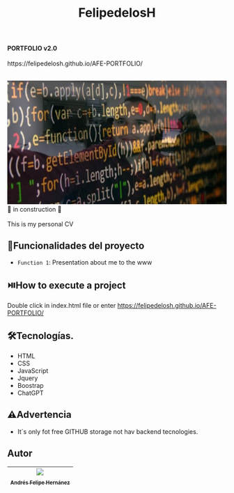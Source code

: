 <h1 align="center">FelipedelosH</h1>
<br>
<h4>PORTFOLIO v2.0</h4>
https://felipedelosh.github.io/AFE-PORTFOLIO/ 
<br><br>

![Banner](assets/img/banner/banner.jpg)
:construction: in construction :construction:
<br><br>
This is my personal CV

## :hammer:Funcionalidades del proyecto

- `Function 1`: Presentation about me to the www<br>


## :play_or_pause_button:How to execute a project

Double click in index.html file or enter https://felipedelosh.github.io/AFE-PORTFOLIO/

## :hammer_and_wrench:Tecnologías.

- HTML
- CSS
- JavaScript
- Jquery
- Boostrap
- ChatGPT

## :warning:Advertencia

- It´s only fot free GITHUB storage not hav backend tecnologies.

## Autor

| [<img src="https://avatars.githubusercontent.com/u/38327255?v=4" width=115><br><sub>Andrés Felipe Hernánez</sub>](https://github.com/camilafernanda)|
| :---: |
